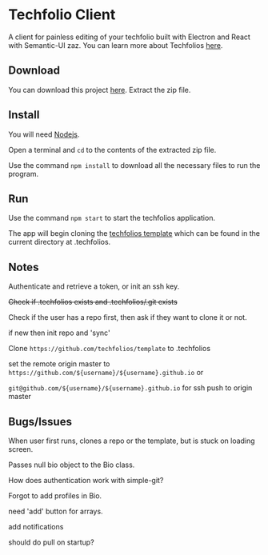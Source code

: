 # Techfolio Client

A client for painless editing of your techfolio built with Electron and React with Semantic-UI zaz.
You can learn more about Techfolios [here](https://techfolios.github.io).

## Download

You can download this project [here](https://github.com/techfolios/electron-adam/archive/master.zip).
Extract the zip file.

## Install

You will need [Nodejs](https://nodejs.org).

Open a terminal and `cd` to the contents of the extracted zip file.


Use the command `npm install` to download all the necessary files to run the program.

## Run

Use the command `npm start` to start the techfolios application.

The app will begin cloning the [techfolios template](https://github.com/techfolios/template) which can be found in the current directory at .techfolios.

## Notes

Authenticate and retrieve a token, or init an ssh key.

~~Check if .techfolios exists and .techfolios/.git exists~~

Check if the user has a repo first, then ask if they want to clone it or not.

if new then init repo and 'sync'

Clone `https://github.com/techfolios/template` to .techfolios

set the remote origin master to `https://github.com/${username}/${username}.github.io` or

`git@github.com/${username}/${username}.github.io` for ssh push to origin master

## Bugs/Issues

When user first runs, clones a repo or the template, but is stuck on loading screen. 

Passes null bio object to the Bio class.

How does authentication work with simple-git?

Forgot to add profiles in Bio.

need 'add' button for arrays.

add notifications 

should do pull on startup?
